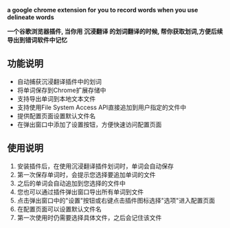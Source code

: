 **a google chrome extension for you to record words when you use delineate words**

**一个谷歌浏览器插件, 当你用 沉浸翻译 的划词翻译的时候, 帮你获取划词,方便后续导出到错词软件中记忆**

## 功能说明
- 自动捕获沉浸翻译插件中的划词
- 将单词保存到Chrome扩展存储中
- 支持导出单词到本地文本文件
- 支持使用File System Access API直接追加到用户指定的文件中
- 提供配置页面设置默认文件名
- 在弹出窗口中添加了设置按钮，方便快速访问配置页面

## 使用说明
1. 安装插件后，在使用沉浸翻译插件划词时，单词会自动保存
2. 第一次保存单词时，会提示您选择要追加单词的文件
3. 之后的单词会自动追加到您选择的文件中
4. 您也可以通过插件弹出窗口导出所有单词到文件
5. 点击弹出窗口中的"设置"按钮或右键点击插件图标选择"选项"进入配置页面
6. 在配置页面可以设置默认文件名
7. 第一次使用时仍需要选择具体文件，之后会记住该文件
